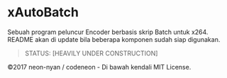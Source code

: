 # xAutoBatch
Sebuah program peluncur Encoder berbasis skrip Batch untuk x264.
<br/>
README akan di update bila beberapa komponen sudah siap digunakan.
> STATUS: [HEAVILY UNDER CONSTRUCTION]

©2017 neon-nyan / codeneon - Di bawah kendali MIT License.
